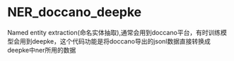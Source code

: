# NER_doccano_deepke
Named entity extraction(命名实体抽取),通常会用到doccano平台，有时训练模型会用到deepke，这个代码功能是将doccano导出的jsonl数据直接转换成deepke中ner所用的数据

